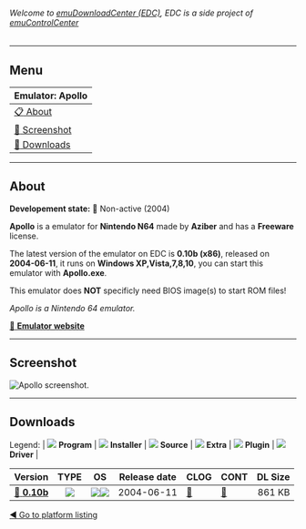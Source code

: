 ###### Welcome to [emuDownloadCenter (EDC)](https://github.com/PhoenixInteractiveNL/emuDownloadCenter/wiki/), EDC is a side project of [emuControlCenter](https://github.com/PhoenixInteractiveNL/emuControlCenter/wiki/)
***
## Menu
| **Emulator: Apollo** |
|:---------|
| [:clipboard: About](#about) |
| [:sunrise: Screenshot](#screenshot) |
| [:floppy_disk: Downloads](#downloads) |
***
## About
**Developement state:** :red_circle: Non-active (2004)

**Apollo** is a emulator for **Nintendo N64** made by **Aziber** and has a **Freeware** license.

The latest version of the emulator on EDC is **0.10b (x86)**, released on **2004-06-11**, it runs on **Windows XP,Vista,7,8,10**, you can start this emulator with **Apollo.exe**.

This emulator does **NOT** specificly need BIOS image(s) to start ROM files!

_Apollo is a Nintendo 64 emulator._

[:link: **Emulator website**](http://www.apollo64.com/indexn.htm)
***
## Screenshot
![](https://raw.githubusercontent.com/PhoenixInteractiveNL/emuDownloadCenter/master/hooks/apollo/emulator_screen_01.jpg "Apollo screenshot.")
***
## Downloads
Legend:
| ![](https://raw.githubusercontent.com/wiki/PhoenixInteractiveNL/emuDownloadCenter/images_misc/icon_program_24.png) **Program** | 
![](https://raw.githubusercontent.com/wiki/PhoenixInteractiveNL/emuDownloadCenter/images_misc/icon_installer_24.png) **Installer** | 
![](https://raw.githubusercontent.com/wiki/PhoenixInteractiveNL/emuDownloadCenter/images_misc/icon_source_code_24.png) **Source** | 
![](https://raw.githubusercontent.com/wiki/PhoenixInteractiveNL/emuDownloadCenter/images_misc/icon_extra_24.png) **Extra** | 
![](https://raw.githubusercontent.com/wiki/PhoenixInteractiveNL/emuDownloadCenter/images_misc/icon_plugin_24.png) **Plugin** | 
![](https://raw.githubusercontent.com/wiki/PhoenixInteractiveNL/emuDownloadCenter/images_misc/icon_driver_24.png) **Driver** | 
 
| Version  | TYPE | OS | Release date  | CLOG | CONT | DL Size  |
|:---------|:----:|:--:|:-------------:|:-----|:-----|---------:|
| [:floppy_disk: **0.10b**](https://github.com/PhoenixInteractiveNL/edc-repo0004/raw/master/apollo/0.10b.7z) | ![](https://raw.githubusercontent.com/wiki/PhoenixInteractiveNL/emuDownloadCenter/images_misc/icon_program_24.png) | ![](https://raw.githubusercontent.com/wiki/PhoenixInteractiveNL/emuDownloadCenter/images_misc/logo_windows_24.png)![](https://raw.githubusercontent.com/wiki/PhoenixInteractiveNL/emuDownloadCenter/images_misc/icon_32-bit_24.png) | 2004-06-11 | [:page_facing_up:](https://github.com/PhoenixInteractiveNL/edc-repo0004/blob/master/apollo/0.10b_changelog.txt) | [:mag_right:](https://github.com/PhoenixInteractiveNL/edc-repo0004/blob/master/apollo/0.10b_contents.txt) | 861 KB |

[:arrow_backward: Go to platform listing](https://github.com/PhoenixInteractiveNL/emuDownloadCenter/wiki/EDC-Platform-List)
